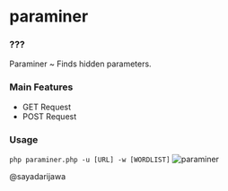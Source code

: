 # paraminer

### ???
Paraminer ~ Finds hidden parameters.

### Main Features
- GET Request
- POST Request

### Usage
`php paraminer.php -u [URL] -w [WORDLIST]`
![paraminer](https://user-images.githubusercontent.com/26163578/64484851-74288d80-d242-11e9-89e5-cf937dd61541.png)

@sayadarijawa
